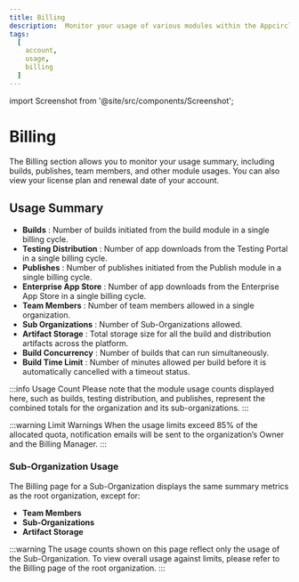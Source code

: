 ```yaml
---
title: Billing
description:  Monitor your usage of various modules within the Appcircle from the Billing section.
tags:
  [
    account,
    usage,
    billing
  ]
---
```


import Screenshot from '@site/src/components/Screenshot';

# Billing

The Billing section allows you to monitor your usage summary, including builds, publishes, team members, and other module usages. You can also view your license plan and renewal date of your account.

<Screenshot url='https://cdn.appcircle.io/docs/assets/BE5909-billing1.png' alt="Billing" />

## Usage Summary

- **Builds** : Number of builds initiated from the build module in a single billing cycle.
- **Testing Distribution** : Number of app downloads from the Testing Portal in a single billing cycle.
- **Publishes** : Number of publishes initiated from the Publish module in a single billing cycle.
- **Enterprise App Store** : Number of app downloads from the Enterprise App Store in a single billing cycle.
- **Team Members** : Number of team members allowed in a single organization.
- **Sub Organizations** : Number of Sub-Organizations allowed.
- **Artifact Storage** : Total storage size for all the build and distribution artifacts across the platform.
- **Build Concurrency** : Number of builds that can run simultaneously.
- **Build Time Limit** : Number of minutes allowed per build before it is automatically cancelled with a timeout status.

:::info Usage Count
Please note that the module usage counts displayed here, such as builds, testing distribution, and publishes, represent the combined totals for the organization and its sub-organizations.
:::

:::warning Limit Warnings
When the usage limits exceed 85% of the allocated quota, notification emails will be sent to the organization’s Owner and the Billing Manager.
:::

### Sub-Organization Usage

The Billing page for a Sub-Organization displays the same summary metrics as the root organization, except for: 

- **Team Members** 
- **Sub-Organizations**
- **Artifact Storage**

:::warning
The usage counts shown on this page reflect only the usage of the Sub-Organization. To view overall usage against limits, please refer to the Billing page of the root organization.
:::

<Screenshot url='https://cdn.appcircle.io/docs/assets/BE5909-billing2.png'/>